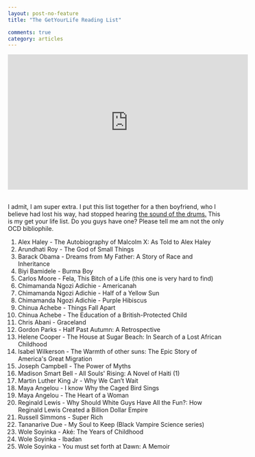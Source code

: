 ```yaml
---
layout: post-no-feature
title: "The GetYourLife Reading List"

comments: true
category: articles
---
```



<center>
	<iframe width="560" height="315" src="https://www.youtube.com/embed/0i1XnnQ-LQg" frameborder="0" allowfullscreen></iframe>
</center>


<br>

I admit, I am super extra. I put this list together for a then boyfriend, who I believe had lost his way, had stopped hearing <a href="https://www.youtube.com/watch?v=wzPZC7KL3ew">the sound of the drums.</a> This is my get your life list. Do you guys have one? Please tell me am not the only OCD bibliophile.
<ol>
	<li>Alex Haley - The Autobiography of Malcolm X: As Told to Alex Haley</li>
	<li>Arundhati Roy - The God of Small Things</li>
	<li>Barack Obama - Dreams from My Father: A Story of Race and Inheritance</li>
	<li><span class="text_exposed_show">Biyi Bamidele - Burma Boy</span></li>
	<li><span class="text_exposed_show">Carlos Moore - Fela, This Bitch of a Life (this one is very hard to find)</span></li>
	<li><span class="text_exposed_show">Chimamanda Ngozi Adichie - Americanah</span></li>
	<li><span class="text_exposed_show">Chimamanda Ngozi Adichie - Half of a Yellow Sun</span></li>
	<li><span class="text_exposed_show">Chimamanda Ngozi Adichie - Purple Hibiscus</span></li>
	<li><span class="text_exposed_show">Chinua Achebe - Things Fall Apart</span></li>
	<li><span class="text_exposed_show">Chinua Achebe - The Education of a British-Protected Child</span></li>
	<li><span class="text_exposed_show">Chris Abani - Graceland</span></li>
	<li><span class="text_exposed_show">Gordon Parks - Half Past Autumn: A Retrospective</span></li>
	<li><span class="text_exposed_show">Helene Cooper - The House at Sugar Beach: In Search of a Lost African Childhood</span></li>
	<li><span class="text_exposed_show">Isabel Wilkerson - The Warmth of other suns: The Epic Story of America's Great Migration </span></li>
	<li><span class="text_exposed_show">Joseph Campbell - The Power of Myths</span></li>
	<li><span class="text_exposed_show">Madison Smart Bell - All Souls' Rising: A Novel of Haiti (1)</span></li>
	<li><span class="text_exposed_show">Martin Luther King Jr - Why We Can’t Wait</span></li>
	<li><span class="text_exposed_show">Maya Angelou - I know Why the Caged Bird Sings</span></li>
	<li><span class="text_exposed_show">Maya Angelou - The Heart of a Woman</span></li>
	<li><span class="text_exposed_show">Reginald Lewis - Why Should White Guys Have All the Fun?: How Reginald Lewis Created a Billion Dollar Empire</span></li>
	<li><span class="text_exposed_show">Russell Simmons - Super Rich</span></li>
	<li><span class="text_exposed_show">Tananarive Due - My Soul to Keep (Black Vampire Science series)</span></li>
	<li><span class="text_exposed_show">Wole Soyinka - Aké: The Years of Childhood</span></li>
	<li><span class="text_exposed_show">Wole Soyinka - Ibadan</span></li>
	<li><span class="text_exposed_show">Wole Soyinka - You must set forth at Dawn: A Memoir</span></li>
</ol>